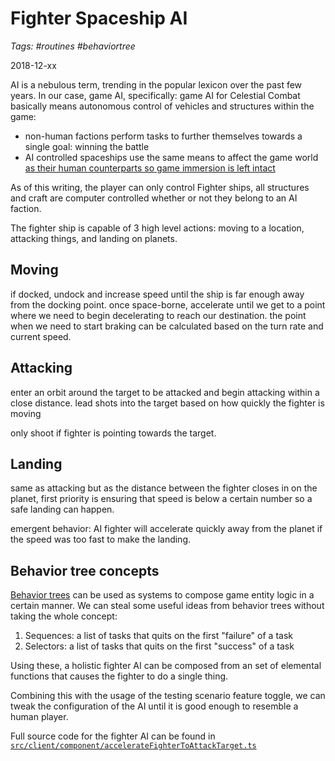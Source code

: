 # Fighter Spaceship AI
_Tags: #routines #behaviortree_
 
2018-12-xx

AI is a nebulous term, trending in the popular lexicon over the past few years.
In our case, game AI, specifically: game AI for Celestial Combat basically means
autonomous control of vehicles and structures within the game:
- non-human factions perform tasks to further themselves towards a single goal: winning the battle
- AI controlled spaceships use the same means to affect the game world [as their human counterparts so 
game immersion is left intact](https://tvtropes.org/pmwiki/pmwiki.php/Main/TheComputerIsaCheatingBastard)

As of this writing, the player can only control Fighter ships, all structures and craft are
computer controlled whether or not they belong to an AI faction.

The fighter ship is capable of 3 high level actions: moving to a location, attacking things,
and landing on planets.

## Moving

if docked, undock and increase speed until the ship is far enough away from the docking point.
once space-borne, accelerate until we get to a point where we need to begin decelerating to reach
our destination. the point when we need to start braking can be calculated based on the turn rate
and current speed.

## Attacking
enter an orbit around the target to be attacked and begin attacking within a close distance.
lead shots into the target based on how quickly the fighter is moving

only shoot if fighter is pointing towards the target. 

## Landing
same as attacking but as the distance between the fighter closes in on the planet, first priority
is ensuring that speed is below a certain number so a safe landing can happen.

emergent behavior: AI fighter will accelerate quickly away from the planet if the speed
was too fast to make the landing.  

## Behavior tree concepts
[Behavior trees](https://en.wikipedia.org/wiki/Behavior_tree_(artificial_intelligence,_robotics_and_control)) can be used as systems to compose game entity logic in a certain manner.
We can steal some useful ideas from behavior trees without taking the whole concept: 
1. Sequences: a list of tasks that quits on the first "failure" of a task
2. Selectors: a list of tasks that quits on the first "success" of a task

Using these, a holistic fighter AI can be composed from an set of elemental functions
that causes the fighter to do a single thing.  

Combining this with the usage of the testing scenario feature toggle, we can tweak the
configuration of the AI until it is good enough to resemble a human player.

Full source code for the fighter AI can be found in [`src/client/component/accelerateFighterToAttackTarget.ts`](https://github.com/jsyang/celestial/blob/master/src/client/component/accelerateFighterToAttackTarget.ts)